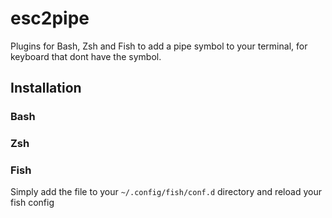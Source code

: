 # esc2pipe
Plugins for Bash, Zsh and Fish to add a pipe symbol to your terminal, for keyboard that dont have the symbol.

## Installation

### Bash

### Zsh

### Fish

Simply add the file to your `~/.config/fish/conf.d` directory and reload your fish config
